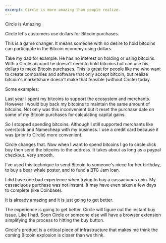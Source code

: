 ```yaml
---
excerpt: Circle is more amazing than people realize.
---
```


Circle is Amazing

Circle let's customers use dollars for Bitcoin purchases. 

This is a game changer. It means someone with no desire to hold bitcoins can participate in the Bitcoin economy using dollars.

Take my dad for example. He has no interest on holding or using bitcoins. With a Circle account he doesn't need to hold bitcoins but can use his dollars to make Bitcoin purchases. This is great for people like me who want to create companies and software that only accept bitcoin, but realize bitcoin's marketshare doesn't make that feasible (without Circle) today.

Some examples:

Last year I spent my bitcoins to support the ecosystem and merchants. However I would buy back my bitcoins to maintain the same amount of bitcoins. Not only was this inconvenient but it reset the purchase date on some of my Bitcoin purchases for calculating capital gains. 

So I stopped spending bitcoins. Although I still supported merchants like overstock and Namecheap with my business. I use a credit card because it was (prior to Circle) more convenient.

Circle changes that. Now when I want to spend bitcoins I go to circle click buy then send the bitcoins to the address. It takes about as long as a paypal checkout. Very smooth. 

I've used this technique to send Bitcoin to someone's niece for her birthday, to buy a bear whale poster, and to fund a BTC Jam loan. 

I did have one bad experience when trying to buy a cassaciuous coin. My cassaciuous purchase was not instant. It may have even taken a few days to complete (like Coinbase).

It is already amazing and it is just going to get better.

The experience is going to get better. Circle will figure out the instant buy issue. Like I had. Soon Circle or someone else will have a browser extension simplifying the process to hitting the buy button.

Circle's product is a critical piece of infrastructure that makes me think the coming Bitcoin explosion is closer than we think.